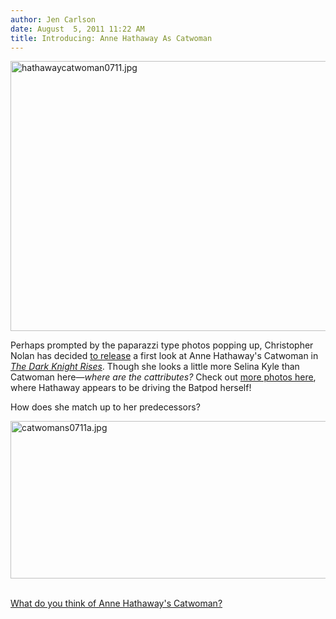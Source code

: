 ```yaml
---
author: Jen Carlson
date: August  5, 2011 11:22 AM
title: Introducing: Anne Hathaway As Catwoman
---
```


<p><span class="mt-enclosure mt-enclosure-image" style="display: inline;"> <img alt="hathawaycatwoman0711.jpg" src="https://web.archive.org/web/20120602114226im_/http://gothamist.com/attachments/arts_jen/hathawaycatwoman0711.jpg" width="640" height="432" class="image-none"> </span></p>

<p>Perhaps prompted by the paparazzi type photos popping up, Christopher Nolan has decided <a href="https://web.archive.org/web/20120602114226/http://www.thedarkknightrises.com/selina_kyle.html">to release</a> a first look at Anne Hathaway&apos;s Catwoman in <a href="https://web.archive.org/web/20120602114226/http://gothamist.com/tags/thedarkknightrises"><em>The Dark Knight Rises</em></a>. Though she looks a little more Selina Kyle than Catwoman here&#x2014;<em>where are the cattributes?</em> Check out <a href="https://web.archive.org/web/20120602114226/http://www.dailymail.co.uk/tvshowbiz/article-2022692/First-official-picture-Anne-Hathaway-Catwoman-The-Dark-Knight-Rises.html?ito=feeds-newsxml">more photos here</a>, where Hathaway appears to be driving the Batpod herself! </p>

<p>How does she match up to her predecessors?</p>

<p><span class="mt-enclosure mt-enclosure-image" style="display: inline;"> <img alt="catwomans0711a.jpg" src="https://web.archive.org/web/20120602114226im_/http://gothamist.com/attachments/arts_jen/catwomans0711a.jpg" width="640" height="252" class="image-none"> </span></p>

<p><script type="text/javascript" charset="utf-8" src="https://web.archive.org/web/20120602114226js_/http://static.polldaddy.com/p/5352597.js"></script><br>
<noscript><a href="https://web.archive.org/web/20120602114226/http://polldaddy.com/poll/5352597/">What do you think of Anne Hathaway's Catwoman?</a></noscript></p>